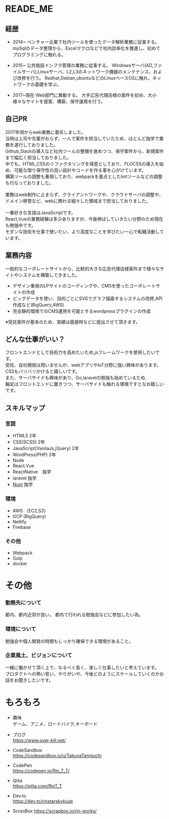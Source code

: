 # READE_ME

## 経歴
- 2014~
ベンチャー企業で社内ツールを使ったデータ解析業務に従事する。
mySqlのデータ整理から、Excelマクロなどで社内効率化を推進し、初めてプログラミングに触れる。

- 2015~
公共施設インフラ管理の業務に従事する。
Windowsサーバ(AD,ファイルサーバ),Linuxサーバ、L2,L3のネットワーク機器のメンテナンス、および改修を行う。
Redhat,Debian,ubuntuなどのLinuxベースOSに触れ、ネットワークの基礎を学ぶ。

- 2017~現在
Web部門に異動する。
大手広告代理店様の案件を初め、大小様々なサイトを提案、構築、保守運用を行う。

## 自己PR
2017年頃からweb業務に着任しました。  
当時は上司や先輩がおらず、一人で案件を担当していたため、ほとんど独学で業務を遂行しておりました。  
Github,Slackの導入など社内ツールの整備を進めつつ、保守案件から、新規案件まで幅広く担当しておりました。  
中でも、HTML,CSSのリファクタリングを得意としており、FLOCSSの導入を始め、可能な限り保守性の高い設計やコードを作る事を心がけています。  
構築ツールの調整も重視しており、webpackを基点としたlintツールなどの調整も行なっておりました。  
<br>
業務はweb制作に止まらず、クライアントワークや、クラウドサーバの調整や、ドメイン移管など、webに関わる細々した領域まで担当しておりました。  
<br>
一番好きな言語はJavaScriptです。  
React,Vueの業務経験は多少ありますが、今後伸ばしていきたい分野のため現在も勉強中です。  
モダンな技術を仕事で使いたい、より高度なことを学びたい一心で転職活動しています。


## 業務内容  
一般的なコーポレートサイトから、比較的大きな広告代理店様案件まで様々なサイトやシステムを構築してきました。  
- デザイン重視のLPサイトのコーディングや、CMSを使ったコーポレートサイトの作成　　  
- ビッグデータを使い、目的ごとにSVGでグラフ描画するシステムの改修,API作成など(BigQuery,AWS)  
- 完全静的環境でのCMS運用を可能とするwordpressプラグインの作成  

※受託案件が基本のため、実績は面接時などに提出させて頂きます。  

## どんな仕事がいい？
フロントエンドとして技術力を高めたいため,jsフレームワークを使用したいです。  
受託、自社開発は問いませんが、webアプリやIoT分野に強い興味があります。  
CSSもバリバリかけると嬉しいです。  
また、サーバサイドも興味があり、Go,laravelの勉強も始めているため,  
軸足はフロントエンドに置きつつ、サーバサイドも触れる環境ですとなお嬉しいです。  


## スキルマップ
### 言語
- HTML5 2年
- CSS(SCSS) 2年
- JavaScript(VanilaJs,jQuery) 2年
- WordPress(PHP) 2年
- Node
- React,Vue  
- ReactNative　独学
- laravel 独学
- [Nuxt](https://github.com/TakuyaTaniguchi/MovieStocker) 独学  
### 環境
- AWS （EC2,S3）
- GCP (BigQuery)  
- Netlify  
- Firebase  
### その他
- Webpack 
- Gulp
- docker

# その他

### 勤務先について
都内、都内近郊が良い。
都内で行われる勉強会などに参加したい為。

### 環境について

勉強会や個人開発の時間もしっかり確保できる環境があること。    

### 企業風土、ビジョンについて
一緒に働かせて頂く上で、なるべく長く、楽しく仕事したいと考えています。  
プロダクトへの熱い思い、やりがいや、今後どのようにスケールしていくのかお話をお聞きしたいです。

# もろもろ
- 趣味  
ゲーム、アニメ、ロードバイク,キーボード

- ブログ  
https://www.over-kill.net/

- CodeSandbox  
https://codesandbox.io/u/TakuyaTaniguchi

- CodePen    
https://codepen.io/Rin_T_T/

- Qiita  
https://qiita.com/RinT_T

- Dev.to  
https://dev.to/rinstarskykujat

- ScraoBox
https://scrapbox.io/rin-works/





